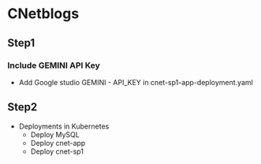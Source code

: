 # CNetblogs

## Step1
### Include GEMINI API Key
- Add Google studio GEMINI - API_KEY in cnet-sp1-app-deployment.yaml

## Step2
- Deployments in Kubernetes
    - Deploy MySQL 
    - Deploy cnet-app
    - Deploy cnet-sp1